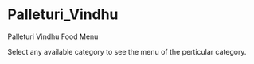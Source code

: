 # Palleturi_Vindhu
Palleturi Vindhu Food Menu


Select any available category to see the menu of the perticular category.